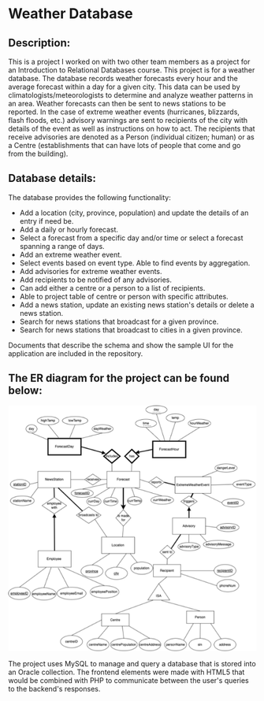 # Weather Database

## Description:

This is a project I worked on with two other team members as a project for an Introduction to Relational Databases course. This project is for a weather database. The database records weather forecasts every hour and the average forecast within a day for a given city. This data can be used by climatologists/meteorologists to determine and analyze weather patterns in an area. Weather forecasts can then be sent to news stations to be reported. In the case of extreme weather events (hurricanes, blizzards, flash floods, etc.) advisory warnings are sent to recipients of the city with details of the event as well as instructions on how to act. The recipients that receive advisories are denoted as a Person (individual citizen; human) or as a Centre (establishments that can have lots of people that come and go from the building).

## Database details:

The database provides the following functionality:
* Add a location (city, province, population) and update the details of an entry if need be.
* Add a daily or hourly forecast.
* Select a forecast from a specific day and/or time or select a forecast spanning a range of days.
* Add an extreme weather event.
* Select events based on event type. Able to find events by aggregation.
* Add advisories for extreme weather events.
* Add recipients to be notified of any advisories.
* Can add either a centre or a person to a list of recipients.
* Able to project table of centre or person with specific attributes.
* Add a news station, update an existing news station's details or delete a news station.
* Search for news stations that broadcast for a given province.
* Search for news stations that broadcast to cities in a given province.

Documents that describe the schema and show the sample UI for the application are included in the repository.

## The ER diagram for the project can be found below:

![ER Diagram](https://github.com/jamescab/WeatherDatabase/blob/dca6883bdf718ec86809dc77dc259503fb949e5b/ERDiagram.png)


The project uses MySQL to manage and query a database that is stored into an Oracle collection. The frontend elements were made with HTML5 that would be combined with PHP to communicate between the user's queries to the backend's responses.
